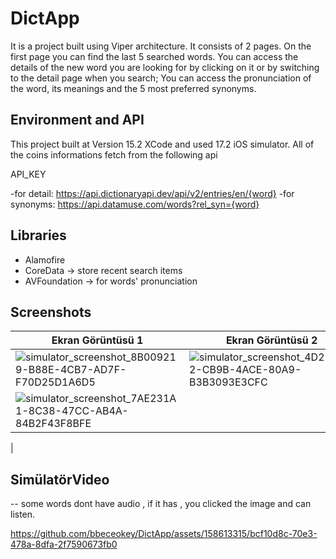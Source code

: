 # DictApp
It is a project built using Viper architecture. It consists of 2 pages. On the first page you can find the last 5 searched words. You can access the details of the new word you are looking for by clicking on it or by switching to the detail page when you search; You can access the pronunciation of the word, its meanings and the 5 most preferred synonyms.

## Environment and API
This project built at Version 15.2 XCode and used 17.2 iOS simulator.
All of the coins informations fetch from the following api

API_KEY

-for detail:
  https://api.dictionaryapi.dev/api/v2/entries/en/{word}
-for synonyms:
  https://api.datamuse.com/words?rel_syn={word}


## Libraries
- Alamofire
- CoreData -> store recent search items
- AVFoundation -> for words' pronunciation

  
## Screenshots

| Ekran Görüntüsü 1 | Ekran Görüntüsü 2 | Ekran Görüntüsü 3 | Ekran Görüntüsü 4 | Ekran Görüntüsü 5 |  Ekran Görüntüsü 6 |
|------------------|------------------|------------------|------------------|------------------|------------------|
| ![simulator_screenshot_8B009219-B88E-4CB7-AD7F-F70D25D1A6D5](https://github.com/bbeceokey/DictApp/assets/158613315/11039a0d-1680-4310-a0fe-e31e32bec776) | ![simulator_screenshot_4D22AC32-CB9B-4ACE-80A9-B3B3093E3CFC](https://github.com/bbeceokey/DictApp/assets/158613315/1b64f5ca-62cf-43b0-b69f-7f9e7e9ce965) | ![simulator_screenshot_B1F12C83-BAE2-4BF2-B7AB-E6756E6122D4](https://github.com/bbeceokey/DictApp/assets/158613315/98f24b8d-16c4-49f6-80b4-bb4d3d930274) | ![simulator_screenshot_3FFDD6E3-2127-4625-AC23-08F9430ED994](https://github.com/bbeceokey/DictApp/assets/158613315/c0edf112-7180-476d-882a-e9a6d06e6b8e) | ![simulator_screenshot_2228F9E9-F196-4048-982A-2DF0EB469ABC](https://github.com/bbeceokey/DictApp/assets/158613315/07e84fce-93f4-4294-906d-af6ba5388891) | ![simulator_screenshot_79146F6F-76AB-4770-AA63-D1D0868706D1](https://github.com/bbeceokey/DictApp/assets/158613315/33aa4423-9a33-4a42-85f1-6bfab2012a9b)
   |  ![simulator_screenshot_7AE231A1-8C38-47CC-AB4A-84B2F43F8BFE](https://github.com/bbeceokey/DictApp/assets/158613315/e0887e17-4f8f-4205-93c2-ba4a234dbb93)
 |


## SimülatörVideo 

-- some words dont have audio , if it has , you clicked the image and can listen.

https://github.com/bbeceokey/DictApp/assets/158613315/bcf10d8c-70e3-478a-8dfa-2f7590673fb0

